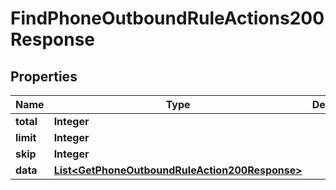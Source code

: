 

# FindPhoneOutboundRuleActions200Response


## Properties

| Name | Type | Description | Notes |
|------------ | ------------- | ------------- | -------------|
|**total** | **Integer** |  |  |
|**limit** | **Integer** |  |  |
|**skip** | **Integer** |  |  |
|**data** | [**List&lt;GetPhoneOutboundRuleAction200Response&gt;**](GetPhoneOutboundRuleAction200Response.md) |  |  |



